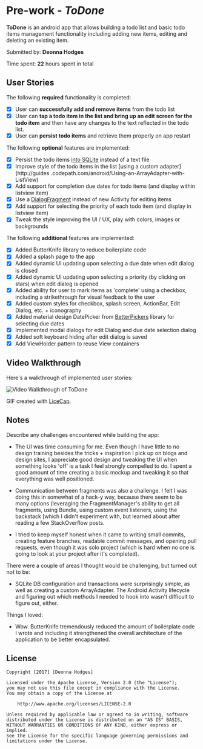# Pre-work - *ToDone*

**ToDone** is an android app that allows building a todo list and basic todo items management functionality including adding new items, editing and deleting an existing item.

Submitted by: **Deonna Hodges**

Time spent: **22** hours spent in total

## User Stories

The following **required** functionality is completed:

* [x] User can **successfully add and remove items** from the todo list
* [x] User can **tap a todo item in the list and bring up an edit screen for the todo item** and then have any changes to the text reflected in the todo list.
* [x] User can **persist todo items** and retrieve them properly on app restart

The following **optional** features are implemented:

* [x] Persist the todo items [into SQLite](http://guides.codepath.com/android/Persisting-Data-to-the-Device#sqlite) instead of a text file
* [x] Improve style of the todo items in the list [using a custom adapter](http://guides
.codepath.com/android/Using-an-ArrayAdapter-with-ListView)
* [x] Add support for completion due dates for todo items (and display within listview item)
* [x] Use a [DialogFragment](http://guides.codepath.com/android/Using-DialogFragment) instead of new Activity for editing items
* [x] Add support for selecting the priority of each todo item (and display in listview item)
* [x] Tweak the style improving the UI / UX, play with colors, images or backgrounds

The following **additional** features are implemented:

* [x] Added ButterKnife library to reduce boilerplate code
* [x] Added a splash page to the app
* [x] Added dynamic UI updating upon selecting a due date when edit dialog is closed
* [x] Added dynamic UI updating upon selecting a priority (by clicking on stars) when edit dialog is opened
* [x] Added ability for user to mark items as 'complete' using a checkbox, including a strikethrough for visual feedback to the user
* [x] Added custom styles for checkbox, splash screen, ActionBar, Edit Dialog, etc. + iconography
* [x] Added material design DatePicker from [BetterPickers](https://github.com/code-troopers/android-betterpickers) library for selecting due dates
* [x] Implemented modal dialogs for edit Dialog and due date selection dialog
* [x] Added soft keyboard hiding after edit dialog is saved
* [x] Add ViewHolder pattern to reuse View containers

## Video Walkthrough

Here's a walkthrough of implemented user stories:

<img src='http://i.imgur.com/ICXmNDy.gif' title='ToDone Demo #1' width='' alt='Video Walkthrough of ToDone' />

GIF created with [LiceCap](http://www.cockos.com/licecap/).

## Notes

Describe any challenges encountered while building the app:

- The UI was time consuming for me. Even though I have little to no design training besides the
tricks + inspiration I pick up on blogs and design sites, I
appreciate good design and tweaking the UI when something looks 'off' is a task I feel strongly compelled
to do. I spent a good amount of time creating a basic mockup and tweaking it so that everything
was well positioned.

- Communication between fragments was also a challenge. I felt I was doing this in somewhat of a
hack-y way, because there seem to be many options (leveraging the FragmentManager's ability to
get all fragments, using Bundle,
using custom event listeners, using the backstack [which I didn't experiment with, but learned
about after reading a few StackOverflow posts.

- I tried to keep myself honest when it came to writing small commits, creating feature branches,
readable commit messages, and opening pull requests, even though it was solo project
(which is hard when no one is going to look at your project after it's completed).

There were a couple of areas I thought would be challenging, but turned out not to be:

- SQLite DB configuration and transactions were surprisingly simple, as well as creating a custom
ArrayAdapter. The Android Activity lifecycle and figuring out which methods I needed to hook into
 wasn't difficult to figure out, either.

Things I loved:

- Wow. ButterKnife tremendously reduced the amount of boilerplate code I wrote and including it
strengthened the overall architecture of the application to be better encapsulated.

## License

    Copyright [2017] [Deonna Hodges]

    Licensed under the Apache License, Version 2.0 (the "License");
    you may not use this file except in compliance with the License.
    You may obtain a copy of the License at

        http://www.apache.org/licenses/LICENSE-2.0

    Unless required by applicable law or agreed to in writing, software
    distributed under the License is distributed on an "AS IS" BASIS,
    WITHOUT WARRANTIES OR CONDITIONS OF ANY KIND, either express or implied.
    See the License for the specific language governing permissions and
    limitations under the License.